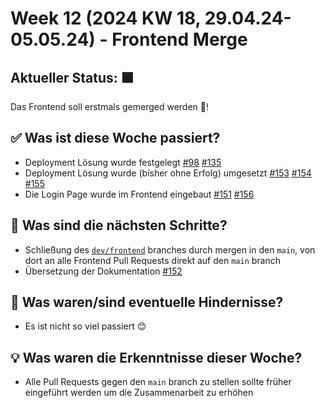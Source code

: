 # Week 12 (2024 KW 18, 29.04.24-05.05.24) - Frontend Merge

## Aktueller Status: 🟩

Das Frontend soll erstmals gemerged werden 🥳!

## ✅ Was ist diese Woche passiert?

- Deployment Lösung wurde festgelegt [#98](https://github.com/SE-TINF22B2/G5-DuoGradus/issues/98) [#135](https://github.com/SE-TINF22B2/G5-DuoGradus/issues/135)
- Deployment Lösung wurde (bisher ohne Erfolg) umgesetzt [#153](https://github.com/SE-TINF22B2/G5-DuoGradus/issues/153) [#154](https://github.com/SE-TINF22B2/G5-DuoGradus/issues/154) [#155](https://github.com/SE-TINF22B2/G5-DuoGradus/issues/155)
- Die Login Page wurde im Frontend eingebaut [#151](https://github.com/SE-TINF22B2/G5-DuoGradus/issues/151) [#156](https://github.com/SE-TINF22B2/G5-DuoGradus/issues/156)

## 👣 Was sind die nächsten Schritte?

- Schließung des [`dev/frontend`](https://github.com/SE-TINF22B2/G5-DuoGradus/tree/dev/frontend) branches durch mergen in den `main`, von dort an alle Frontend Pull Requests direkt auf den `main` branch
- Übersetzung der Dokumentation [#152](https://github.com/SE-TINF22B2/G5-DuoGradus/issues/152)

## 🤺 Was waren/sind eventuelle Hindernisse?

- Es ist nicht so viel passiert 😊

## 💡 Was waren die Erkenntnisse dieser Woche?

- Alle Pull Requests gegen den `main` branch zu stellen sollte früher eingeführt werden um die Zusammenarbeit zu erhöhen
